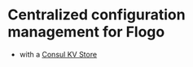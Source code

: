 # Centralized configuration management for Flogo 

* with a [Consul KV Store](./property/resolver/consul/README.md)
